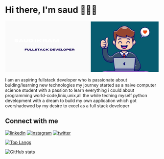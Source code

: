 <h1> Hi there, I'm saud 👋👨‍💻</h1>

<img src= "./SAUD IKRAM (1).png">
<p>I am an aspiring fullstack developer who is passionate about bulding/learning new technologies my journey started as a naive computer science student with a passion to learn everything i could about programming world-code,linix,unix,all the while teching myself python development with a dream to build my own application which got overshadowed by my desire to excel as a full stack developer</p>
<h2> Connect with me </h2>
 <a href = "https://www.linkedin.com/in/saud-ikram-aa4a01238/"><img src='https://cdn.jsdelivr.net/npm/simple-icons@3.0.1/icons/linkedin.svg' alt='linkedin' height='40'></a>
 <a href = "https://www.instagram.com/my_journy_to_idk/"><img src='https://cdn.jsdelivr.net/npm/simple-icons@3.0.1/icons/instagram.svg' alt='instagram' height='40'></a>  <a href = "https://twitter.com/SaudIkram4"><img src='https://cdn.jsdelivr.net/npm/simple-icons@3.0.1/icons/twitter.svg' alt='twitter' height='40'></a>  

  

[![Top Langs](https://github-readme-stats.vercel.app/api/top-langs/?username=saudikramxx)](https://github.com/anuraghazra/github-readme-stats)

![GitHub stats](https://github-readme-stats.vercel.app/api?username=saudikramxx&show_icons=true)  
